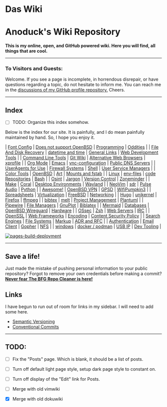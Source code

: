 # Das Wiki

# Anoduck's Wiki Repository

__This is my online, open, and GitHub powered wiki. Here you will find, all things that are cool.__

-----

### To Visitors and Guests:

Welcome. If you see a page is incomplete, in horrendous disrepair, or have questions regarding a topic, do not hesitate to inform me. You
can reach me in the [discussions of my GitHub profile repository.](https://github.com/anoduck) Cheers.

-----

## Index

- [ ] TODO: Organize this index somehow.

Below is the index for our site. It is painfully, and I do mean painfully maintained by hand. So, I hope you enjoy it.

| [Font Config](font_config)                   | [Does not support OpenBSD](unsupported_for_OpenBSD) | [Programming](programming)               | [Oddities](oddities)                      |
| [File And Disk Recovery](file_disk-recovery) | [datetime and time](datetime_timetime)              | [General Links](links)                   | [Web Development Tools](web_dev_tools)    |
| [Command Line Tools](command_line_tools)     | [Git Wiki](git-wiki-skeleton)                       | [Alternative Web Browsers](web_browsers) | [xprofile](xprofile)                      |
| [Org Mode](orgmode)                          | [Emacs](emacs)                                      | [vnc-configuration](vnc)                 | [Public DNS Servers](dns)                 |
| [UserAgents for Use](useragent)              | [Firewall Systems](firewall)                        | [Shell](shell)                           | [User Service Managers](service_managers) |
| [Color Tools](color_tools)                   | [OpenBSD](openbsd)                                  | [Art](art)                               | [Mounts and fstab](mount_fstab)           |
| [Linux](linux)                               | [env-files](env-files)                              | [code Repositories](repos)               | [Bash](bash)                              |
| [Osint](osint)                               | [Jargon](jargon)                                    | [Version Control](versioning)            | [Zoneminder](zoneminder)                  |
| [Make](make)                                 | [Coral](google-coral)                               | [Desktop Environments](Desktops)         | [Wayland](wayland)                        |
| [NeoVim](nvim)                               | [sdr](sdr)                                          | [Pulse Audio](pulse)                     | [Python](python)                          |
| [Awesome!](awesome)                          | [OpenBSD VPN](open-openvpn)                         | [GPSD](gpsd)                             | [WifiPumpkin3](wp3)                       |
| [Spreadsheets](spreadsheet)                  | [Virtualization](virtualization)                    | [FreeBSD](freebsd)                       | [Networking](networking)                  |
| [Hugo](hugo)                                 | [unikernel](unikernel)                              | [Firefox](firefox)                       | [ffmpeg](ffmpeg)                          |
| [bibtex](biblatex)                           | [melt](melt)                                        | [Project Management](projman)            | [Plantuml](plantuml)                      |
| [Pipewire](pipewire)                         | [File Managers](file_managers)                      | [GnuPlot](gnuplot)                       | [Biblatex](biblatex)                      |
| [Mermaid](mermaid)                           | [Databases](databases)                              | [OpenBSD Wireguard](openbsd-wireguard)   | [Hardware](hardware)                      |
| [OSsec](ossec)                               | [Zsh](zsh)                                          | [Web Servers](web_servers)               | [IRC](irc)                                |
| [OpenSSL](openssl)                           | [Web Frameworks](webframeworks)                     | [Encoding](encoding)                     | [Content Security Policy](CSP)            |
| [Search Engines](search_engines)             | [File Systems](filesystem)                          | [Markup](markup)                         | [ADR and RFC](adr_rfc)                    |
| [Authentication](authentication)             | [Email Client](email_clients)                       | [Gopher](gopher)                         | [NFS](nfs-server)                         |
| [windows](windows)                           | [docker / podman](podman)                           | [USB IP](usbip)                          | [Dev Tooling](dev_tool)                   |

[![pages-build-deployment]()](https://github.com/anoduck/wiki/actions/workflows/pages/pages-build-deployment)

-----

## Save a life!

Just made the mistake of pushing personal information to your public repository? Forgot to remove your own
credentials before making a commit? [**Never fear The BFG Repo Cleaner is
here!**](https://rtyley.github.io/bfg-repo-cleaner)

## Links

I have begun to run out of room for links in my sidebar. I will need to add some here.

- [Semantic Versioning](https://semver.org)
- [Conventional Commits](https://www.conventionalcommits.org/)

-----

## TODO:

- [ ] Fix the "Posts" page. Which is blank, it should be a list of posts.
- [ ] Turn off default light page style, setup dark page style to constant on.
- [ ] Turn off display of the "Edit" link for Posts.
- [ ] Merge with old vimwiki
- [x] Merge with old dokuwiki

